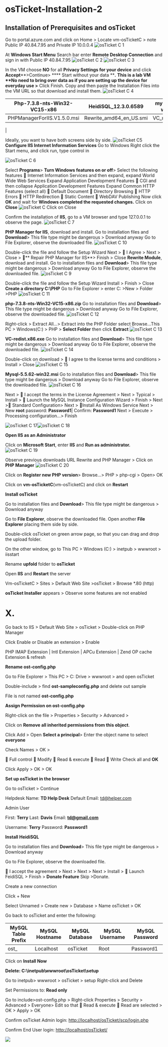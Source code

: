 # osTicket-Installation-2
<h2>Installation of Prerequisites and osTicket</h2>

Go to portal.azure.com and click on Home \> Locate vm-osTicketC \> note Public IP 40.84.7.95 and Private IP 10.0.0.4
![osTicket C 1](https://github.com/TDCybersecurity/osTicket-Installation-2/assets/142702123/e64ba1d6-df5c-4363-8c89-43cc765d14c0)

At **Windows Start Menu** Search bar enter **Remote Desktop Connection** and sign in with Public IP 40.84.7.95
![osTicket C 2](https://github.com/TDCybersecurity/osTicket-Installation-2/assets/142702123/63d1b835-2566-407e-9d41-3c7c653e3bcc)
![osTicket C 3](https://github.com/TDCybersecurity/osTicket-Installation-2/assets/142702123/b8aea56e-720d-4c47-8fed-1216e2764242)

In the VM choose **NO** for all **Privacy Settings for your device** and click **Accept****\>Continue\> **** Start without your data ****.**
**This is a lab VM \*\*No need to bring over data as if you are setting up the device for everyday use \>** Click Finish.
Copy and then paste the Installation Files into the VM URL so that download and install them.
![osTicket C 4](https://github.com/TDCybersecurity/osTicket-Installation-2/assets/142702123/c4380ff0-4732-4979-a0bd-2e09e4be9f51)

| Php-7.3.8-nts-Win32-VC15-x86 | HeidiSQL\_12.3.0.6589 | mysql-5.5.62-win32.msi | osTicket-v1.15.8.zip |
| --- | --- | --- | --- |
| PHPManagerForIIS.V1.5.0.msi | Rewrite\_amd64\_en\_US.smi | VC\_redist.x86.ext |
 |

Ideally, you want to have both screens side by side.
![osTicket C5](https://github.com/TDCybersecurity/osTicket-Installation-2/assets/142702123/b19494c5-b9e7-4961-a4d7-1db258238eaf)
**Configure IIS Internet Information Services**
Go to Windows Right click the Start menu, and click run, type control in

![osTicket C 6](https://github.com/TDCybersecurity/osTicket-Installation-2/assets/142702123/606dbf42-dfa9-4ca8-a0b9-cfe5d522a01c)

Select **Programs**\> **Turn Windows features on or off**\> Select the following features
 Internet Information Services and then expand, expand World Wide Web Services
Expand Application Development Features
 CGI and then collapse Application Development Features
Expand Common HTTP Features (select all)
 Default Document  Directory Browsing  HTTP Errors
 HTTP Redirection  Static Content  WebDAV Publishing
Now click **OK** and wait for **Windows completed the requested changes.** Click on **Close**
![osTicket C Click on Close](https://github.com/TDCybersecurity/osTicket-Installation-2/assets/142702123/c8ee363d-fcaf-4af1-8669-31fbe45cf4c9)

Confirm the installation of **IIS**, go to a VM browser and type 127.0.0.1 to observe the page.
![osTicket C 7](https://github.com/TDCybersecurity/osTicket-Installation-2/assets/142702123/26179fd5-37eb-4898-ab06-72a639a71362)

**PHP Manager for IIS**, download and install.
Go to installation files and **Download**\> This file type might be dangerous \> Download anyway
Go to File Explorer, observe the downloaded file. 
![osTicket C 10](https://github.com/TDCybersecurity/osTicket-Installation-2/assets/142702123/cb63416a-3c1f-4bdf-8f3a-da68b9d39e16)

Double-click the file and follow the Setup Wizard
Next \>  I Agree \> Next \> Close \> ****** Repair PHP Manager for IIS**\> Finish \> Close
**Rewrite Module**, download and install.
Go to installation files and **Download**\> This file type might be dangerous \> Download anyway
Go to File Explorer, observe the downloaded file.
![osTicket C 9](https://github.com/TDCybersecurity/osTicket-Installation-2/assets/142702123/ed11b671-a6a7-4f0b-adf7-e413ee0620cd)

Double-click the file and follow the Setup Wizard
Install \> Finish \> Close
**Create a directory C:\PHP**
Go to File Explorer \> enter C: \>New \> Folder \>PHP
![osTicket C 11](https://github.com/TDCybersecurity/osTicket-Installation-2/assets/142702123/d1a8c340-385d-4511-a6c1-b875356f4742)

**php-7.3.8-nts-Win32-VC15-x86.zip**
Go to installation files and **Download**\> This file type might be dangerous \> Download anyway
Go to File Explorer, observe the downloaded file.
![osTicket C 12](https://github.com/TDCybersecurity/osTicket-Installation-2/assets/142702123/a4804fe8-24d5-4b23-92a5-996942d104e1)

Right-click \> Extract All…\> Extract into the PHP Folder select Browse…This PC \> Windows(C:) \>
PHP \> **Select Folder** then click **Extract**
![osTicket C 13](https://github.com/TDCybersecurity/osTicket-Installation-2/assets/142702123/ff34a2de-5b02-43d7-a38d-70fe00387887)


**VC-redist.x86.exe**
Go to installation files and **Download**\> This file type might be dangerous \> Download anyway
Go to File Explorer, observe the downloaded file.
![osTicket C 14](https://github.com/TDCybersecurity/osTicket-Installation-2/assets/142702123/fecd4234-24d8-459b-8636-5f402a75f8d9)









Double-click on download \>  I agree to the license terms and conditions \> Install \> Close
![osTicket C 15](https://github.com/TDCybersecurity/osTicket-Installation-2/assets/142702123/3637abd3-6411-4298-abbd-2303e5ea6c3f)


**Mysql-5.5.62-win32.msi**
Go to installation files and **Download**\> This file type might be dangerous \> Download anyway
Go to File Explorer, observe the downloaded file.
![osTicket C 16](https://github.com/TDCybersecurity/osTicket-Installation-2/assets/142702123/7d9e0b68-b765-4d6f-88af-4376682111a0)


Next \>  I accept the terms in the License Agreement \> Next \> Typical \> Install \>
 Launch the MySQL Instance Configuration Wizard \> Finish \> Next \> Standard Configuration\>
Next \> Install As Windows Service Next \> New **root** password: **Password1**| Confirm: **Password1**
Next \> Execute \> Processing configuration…\> Finish

![osTicket C 17](https://github.com/TDCybersecurity/osTicket-Installation-2/assets/142702123/697408f4-58ce-4ee1-84de-1ae71279c8e7)![osTicket C 18](https://github.com/TDCybersecurity/osTicket-Installation-2/assets/142702123/b081d63d-2ba0-4aae-bfb8-57591894ee91)

**Open IIS as an Administrator**

Click on **Microsoft Start**, enter **IIS** and **Run as administrator.**
![osTicket C 19](https://github.com/TDCybersecurity/osTicket-Installation-2/assets/142702123/3460aa06-3e67-4764-bfec-5dcdd186cc2b)


Observe previous downloads URL Rewrite and PHP Manager \> Click on **PHP Manager**
![osTicket C 20](https://github.com/TDCybersecurity/osTicket-Installation-2/assets/142702123/70fae9f6-52b0-4167-9b86-9e0af6d11f40)




Click on **Register new PHP version**\> Browse…\> PHP \> php-cgi \> Open\> OK



Click on **vm-osTicketC**(vm-osTicketC) and click on **Restart**



**Install osTicket**

Go to installation files and **Download**\> This file type might be dangerous \> Download anyway

Go to **File Explorer**, observe the downloaded file. Open another **File Explorer** placing them side by side.



Double-click osTicket on green arrow page, so that you can drag and drop the upload folder.

On the other window, go to This PC \> Windows (C:) \> inetpub \> wwwroot \> iisstart



Rename **upfold** folder to **osTicket**

Open **IIS** and **Restart** the server



Vm-osTicketC \> Sites \> Default Web Site \>osTicket \> Browse \*.80 (http)



**osTicket Installer** appears \> Observe some features are not enabled
# **X.**



Go back to IIS \> Default Web Site \> osTicket \> Double-click on PHP Manager

Click Enable or Disable an extension \> Enable

PHP IMAP Extension | Intl Extension | APCu Extension | Zend OP cache Extension & refresh



**Rename ost-config.php**

Go to File Explorer \> This PC \> C: Drive \> wwwroot \> and open osTicket

Double-include \> find **ost-sampleconfig.php** and delete out sample

File is not named **ost-config.php**



**Assign Permission on ost-config.php**

Right-click on the file \> Properties \> Security \> Advanced \>



Click on **Remove all inherited permissions from this object**.

Click Add \> Open **Select a principal**\> Enter the object name to select **everyone**

Check Names \> OK \>

 Full control  Modify  Read & execute  Read  Write Check all and **OK**



Click Apply \> OK \> OK

**Set up osTicket in the browser**

Go to osTicket \> Continue

Helpdesk Name: **TD Help Desk** Default Email: [td@helper.com](mailto:td@helper.com)

Admin User

First: **Terry** Last: **Davis** Email: [**td@gmail.com**](mailto:td@gmail.com)

Username: **Terry** Password: **Password1**

**Install HeidiSQL**

Go to installation files and **Download**\> This file type might be dangerous \> Download anyway

Go to File Explorer, observe the downloaded file.



 I accept the agreement \> Next \> Next \> Next \> Install \>  Launch FeidiSQL \> Finish \> **Donate Feature** Skip \>Donate.

Create a new connection

Click + New



Select Unnamed \> Create new \> Database \> Name osTicket \> OK



Go back to osTicket and enter the following:

| **MySQL Table Prefix**| **MySQL Hostname**| **MySQL Database**| **MySQL Username**| **MySQL Password**|
| --- | --- | --- | --- | --- |
| ost\_ | Localhost | osTicket | Root | Password1 |

Click on **Install Now**



**Delete: C:\\inetpub\wwwroot\osTicket\setup**

Go to inetpub\> wwwroot \> osTicket \> setup Right-click and Delete

Set Permissions to: **Read only**

Go to include\>ost-config.php \> Right-click Properties \> Security \> Advanced \> Everyone\> Edit so that  Read & execute  Read are selected \> OK \> Apply \> OK



Confirm osTicket Admin login: [http://localhost/osTicket/scp/login.php](http://localhost/osTicket/scp/login.php)

Confirm End User login: [http://localhost/osTicket/](http://localhost/osTicket/)



![](RackMultipart20240527-1-gnqdxa_html_1e2f03c92d08c9d8.png)
